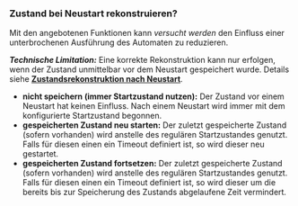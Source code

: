 ﻿### Zustand bei Neustart rekonstruieren?

Mit den angebotenen Funktionen kann *versucht werden* den Einfluss einer unterbrochenen Ausführung des Automaten zu reduzieren.

***Technische Limitation:*** 
Eine korrekte Rekonstruktion kann nur erfolgen, 
wenn der Zustand unmittelbar vor dem Neustart gespeichert wurde.
Details siehe **[Zustandsrekonstruktion nach Neustart](#zustandsrekonstruktion-nach-neustart)**. 

* **nicht speichern (immer Startzustand nutzen):** Der Zustand vor einem Neustart hat keinen Einfluss. Nach einem Neustart wird immer mit dem konfigurierte Startzustand begonnen.
* **gespeicherten Zustand neu starten:**           Der zuletzt gespeicherte Zustand (sofern vorhanden) wird anstelle des regulären Startzustandes genutzt. Falls für diesen einen ein Timeout definiert ist, so wird dieser neu gestartet.
* **gespeicherten Zustand fortsetzen:**            Der zuletzt gespeicherte Zustand (sofern vorhanden) wird anstelle des regulären Startzustandes genutzt. Falls für diesen einen ein Timeout definiert ist, so wird dieser um die bereits bis zur Speicherung des Zustands abgelaufene Zeit vermindert.
